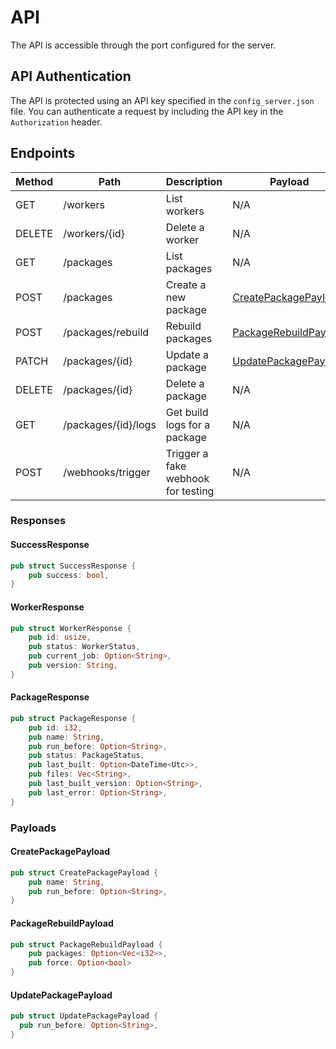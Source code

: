 # API

The API is accessible through the port configured for the server.

## API Authentication
The API is protected using an API key specified in the `config_server.json` file.
You can authenticate a request by including the API key in the `Authorization` header.

## Endpoints

| Method | Path                | Description                        | Payload                                         | Response                                      |
|--------|---------------------|------------------------------------|-------------------------------------------------|-----------------------------------------------|
| GET    | /workers            | List workers                       | N/A                                             | [WorkerResponse[]](#WorkerResponse)           |
| DELETE | /workers/{id}       | Delete a worker                    | N/A                                             | [SuccessResponse](#SuccessResponse)           |
| GET    | /packages           | List packages                      | N/A                                             | [PackageResponse[]](#PackageResponse)         |
| POST   | /packages           | Create a new package               | [CreatePackagePayload](#CreatePackagePayload)   | [PackageResponse](#PackageResponse)           |
| POST   | /packages/rebuild   | Rebuild packages                   | [PackageRebuildPayload](#PackageRebuildPayload) | [SuccessResponse](#SuccessResponse)           |
| PATCH  | /packages/{id}      | Update a package                   | [UpdatePackagePayload](#UpdatePackagePayload)   | [PackageResponse](#PackageResponse)           |
| DELETE | /packages/{id}      | Delete a package                   | N/A                                             | [SuccessResponse](#SuccessResponse)           |
| GET    | /packages/{id}/logs | Get build logs for a package       | N/A                                             | Text file containing the logs for the package |
| POST   | /webhooks/trigger   | Trigger a fake webhook for testing | N/A                                             | [SuccessResponse](#SuccessResponse)           |

### Responses

#### SuccessResponse
```rust
pub struct SuccessResponse {
    pub success: bool,
}
```

#### WorkerResponse
```rust
pub struct WorkerResponse {
    pub id: usize,
    pub status: WorkerStatus,
    pub current_job: Option<String>,
    pub version: String,
}
```

#### PackageResponse
```rust
pub struct PackageResponse {
    pub id: i32,
    pub name: String,
    pub run_before: Option<String>,
    pub status: PackageStatus,
    pub last_built: Option<DateTime<Utc>>,
    pub files: Vec<String>,
    pub last_built_version: Option<String>,
    pub last_error: Option<String>,
}
```

### Payloads

#### CreatePackagePayload
```rust
pub struct CreatePackagePayload {
    pub name: String,
    pub run_before: Option<String>,
}
```

#### PackageRebuildPayload
```rust
pub struct PackageRebuildPayload {
    pub packages: Option<Vec<i32>>,
    pub force: Option<bool>
}
```

#### UpdatePackagePayload
```rust
pub struct UpdatePackagePayload {
  pub run_before: Option<String>,
}
```